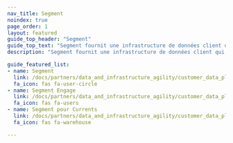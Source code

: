 ```yaml
---
nav_title: Segment
noindex: true
page_order: 1
layout: featured
guide_top_header: "Segment"
guide_top_text: "Segment fournit une infrastructure de données client qui aide les entreprises à mettre leurs clients au premier plan. Avec Segment, vous pouvez collecter, unifier et connecter vos données client internes à plus de 200 outils, y compris les e-mails, le Web, la publicité, les POS et les appareils mobiles. Avec Segment, vous pouvez acquérir une meilleure compréhension de vos utilisateurs et tirer parti de vos propres données pour créer des expériences personnalisées et axées sur les clients."
description: "Segment fournit une infrastructure de données client qui aide les entreprises à mettre leurs clients au premier plan. Avec Segment, vous pouvez collecter, unifier et connecter vos données client internes à plus de 200 outils, y compris les e-mails, le Web, la publicité, les POS et les appareils mobiles. Avec Segment, vous pouvez acquérir une meilleure compréhension de vos utilisateurs et tirer parti de vos propres données pour créer des expériences personnalisées et axées sur les clients."

guide_featured_list:
- name: Segment
  link: /docs/partners/data_and_infrastructure_agility/customer_data_platform/segment/segment/
  fa_icon: fas fa-user-circle
- name: Segment Engage
  link: /docs/partners/data_and_infrastructure_agility/customer_data_platform/segment/segment_engage/
  fa_icon: fas fa-users
- name: Segment pour Currents
  link: /docs/partners/data_and_infrastructure_agility/customer_data_platform/segment/segment_for_currents/
  fa_icon: fas fa-warehouse

---
```

<br>
